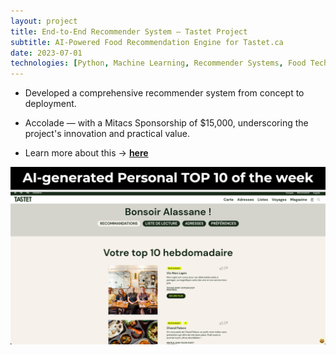 ```yaml
---
layout: project
title: End-to-End Recommender System — Tastet Project
subtitle: AI-Powered Food Recommendation Engine for Tastet.ca
date: 2023-07-01
technologies: [Python, Machine Learning, Recommender Systems, Food Tech]
---
```


- Developed a comprehensive recommender system from concept to deployment.

- Accolade — with a Mitacs Sponsorship of $15,000, underscoring the project's innovation and practical value.

- Learn more about this → [**here**](https://aidotai.com/testimonials)

<img src="/assets/tastet-project-image.png" alt="Tastet Recommender System" class="project-image">